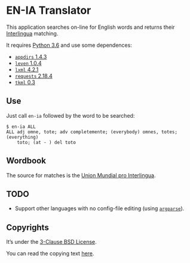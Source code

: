 # EN-IA Translator

This application searches on-line for English words and returns their
[Interlingua](http://www.interlingua.com/) matching.

It requires [Python 3.6](https://www.python.org/) and use some dependences:

- [`appdirs` 1.4.3](https://github.com/ActiveState/appdirs)
- [`leven` 1.0.4](https://github.com/semanticize/leven)
- [`lxml` 4.2.1](http://lxml.de/)
- [`requests` 2.18.4](http://docs.python-requests.org/en/master/)
- [`tkml` 0.3](https://bitbucket.org/cacilhas/tkml/)

## Use

Just call `en-ia` followed by the word to be searched:

```
$ en-ia ALL
ALL adj omne, tote; adv completemente; (everybody) omnes, totes; (everything)
    toto; (at - ) del toto
```

## Wordbook

The source for matches is the
[Union Mundial pro Interlingua](http://www.interlingua.com/an/ceid).

## TODO

- Support other languages with no config-file editing (using
  [`argparse`](https://docs.python.org/3/library/argparse.html)).

## Copyrights

It’s under the [3-Clause BSD License](https://opensource.org/licenses/BSD-3-Clause).

You can read the copying text
[here](https://bitbucket.org/cacilhas/enia-translator/src/master/LICENSE.txt).
